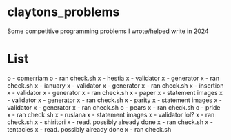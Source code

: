 # claytons_problems
Some competitive programming problems I wrote/helped write in 2024

# List
o - cpmerriam
    o - ran check.sh
x - hestia
    x - validator
    x - generator
    x - ran check.sh
x - ianuary
    x - validator
    x - generator
    x - ran check.sh
x - insertion
    x - validator
    x - generator
    x - ran check.sh
x - paper
    x - statement images
    x - validator
    x - generator
    x - ran check.sh
x - parity
    x - statement images
    x - validator
    x - generator
    x - ran check.sh
o - pears
    x - ran check.sh
o - pride
    x - ran check.sh
x - ruslana
    x - statement images
    x - validator lol?
    x - ran check.sh
x - shiritori
    x - read. possibly already done
    x - ran check.sh
x - tentacles
    x - read. possibly already done
    x - ran check.sh
